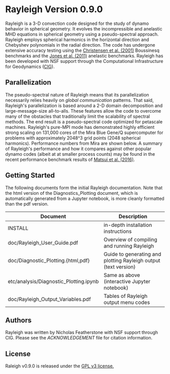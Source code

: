 
# Rayleigh Version 0.9.0 #

Rayleigh is a 3-D convection code designed for the study of dynamo behavior in spherical geometry.  It evolves the incompressible and anelastic MHD equations in spherical geometry using a pseudo-spectral approach.  Rayleigh employs spherical harmonics in the horizontal direction and Chebyshev polynomials in the radial direction.  The code has undergone extensive accuracy testing using the [Christensen et al. (2001)](http://adsabs.harvard.edu/abs/2001PEPI..128...25C) Boussinesq benchmarks and the [Jones et al. (2011)](http://adsabs.harvard.edu/abs/2011Icar..216..120J) anelastic benchmarks.   Rayleigh has been developed with NSF support through the Computational Infrastructure for Geodynamics ([CIG](https://geodynamics.org/cig/news/newsletters/may-2016/)).

Parallelization
-----------------------------
The pseudo-spectral nature of Rayleigh means that its parallelization necessarily relies heavily on *global communication* patterns.  That said, Rayleigh's parallelization is based around a 2-D domain decomposition and large-message-size all-to-alls.  These features allow the code to overcome many of the obstacles that traditionally limit the scalability of spectral methods.   The end result is a pseudo-spectral code optimized for petascale machines.  Rayleigh's pure-MPI mode has demonstrated highly efficient strong scaling on  131,000 cores of the Mira Blue Gene/Q supercomputer for problems with approximately 2048^3 grid points (2048 spherical harmonics).  Performance numbers from Mira are shown below.  A summary of Rayleigh's performance and how it compares against other popular dynamo codes (albeit at at smaller process counts) may be found in the recent performance benchmark results of [Matsui et al. (2016)](http://onlinelibrary.wiley.com/doi/10.1002/2015GC006159/full).
 
 Getting Started
 ----------------
The following documents form the initial Rayleigh documentation.  Note that the html version of the Diagnostics_Plotting document, which is automatically generated from a Jupyter notebook, is more cleanly formatted than the pdf version.

| Document | Description |
|----------|-------------|
| INSTALL | in-depth installation instructions |
| doc/Rayleigh_User_Guide.pdf |  Overview of compiling and running Rayleigh |
| doc/Diagnostic_Plotting.{html,pdf} | Guide to generating and plotting Rayleigh output (text version) |
| etc/analysis/Diagnostic_Plotting.ipynb | Same as above (interactive Jupyter notebook) |
| doc/Rayleigh_Output_Variables.pdf |  Tables of Rayleigh output menu codes |

Authors
--------
Rayleigh was written by Nicholas Featherstone with NSF support through CIG.  Please see the *ACKNOWLEDGEMENT* file for citation information.

License
-------
Raleigh v0.9.0 is released under the [GPL v3 license.](https://www.gnu.org/licenses/gpl-3.0.en.html)
